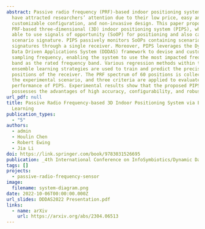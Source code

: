 ```yaml
---
abstract: Passive radio frequency (PRF)-based indoor positioning systems (IPS)
  have attracted researchers’ attention due to their low price, easy and
  customizable configuration, and non-invasive design. This paper proposes a
  PRF-based three-dimensional (3D) indoor positioning system (PIPS), which is
  able to use signals of opportunity (SoOP) for positioning and also capture a
  scenario signature. PIPS passively monitors SoOPs containing scenario
  signatures through a single receiver. Moreover, PIPS leverages the Dynamic
  Data Driven Applications System (DDDAS) framework to devise and customize the
  sampling frequency, enabling the system to use the most impacted frequency
  band as the rated frequency band. Various regression methods within three
  ensemble learning strategies are used to train and predict the precise
  positions of the receiver. The PRF spectrum of 60 positions is collected in
  the experimental scenario, and three criteria are applied to evaluate the
  performance of PIPS. Experimental results show that the proposed PIPS
  possesses the advantages of high accuracy, configurability, and robustness.
url_pdf: null
title: Passive Radio Frequency-based 3D Indoor Positioning System via Ensemble
  Learning
publication_types:
  - "5"
authors:
  - admin
  - Houlin Chen
  - Robert Ewing
  - Jia Li
doi: https://link.springer.com/book/9783031526695
publication: _4th International Conference on InfoSymbiotics/Dynamic Data Driven Applications Systems (DDDAS)_
tags: []
projects:
  - passive-radio-frequency-sensor
image:
  filename: system-diagram.png
date: 2022-10-06T00:00:00.000Z
url_slides: DDDAS2022 Presentation.pdf
links:
  - name: arXiv
    url: https://arxiv.org/abs/2304.06513
---
```

